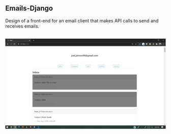 <h2>Emails-Django</h2>
 <p>Design of a front-end for an email client that makes API calls to send and receives emails.</p>
 <br>
<img src="dem/1.PNG">
